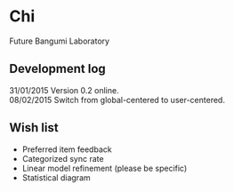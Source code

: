 # Chi

Future Bangumi Laboratory

## Development log

31/01/2015 Version 0.2 online.  
08/02/2015 Switch from global-centered to user-centered.

## Wish list

* Preferred item feedback
* Categorized sync rate
* Linear model refinement (please be specific)
* Statistical diagram
